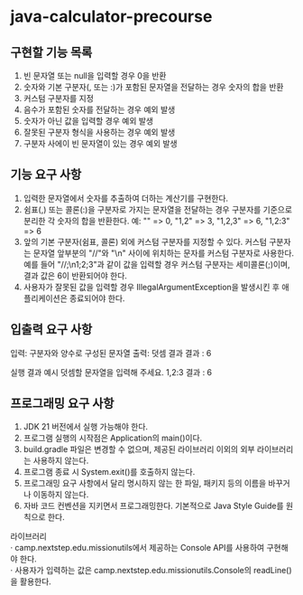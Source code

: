 # java-calculator-precourse

## 구현할 기능 목록
1. 빈 문자열 또는 null을 입력할 경우 0을 반환
2. 숫자와 기본 구분자(, 또는 :)가 포함된 문자열을 전달하는 경우 숫자의 합을 반환
3. 커스텀 구분자를 지정
4. 음수가 포함된 숫자를 전달하는 경우 예외 발생
5. 숫자가 아닌 값을 입력할 경우 예외 발생
6. 잘못된 구분자 형식을 사용하는 경우 예외 발생
7. 구분자 사에이 빈 문자열이 있는 경우 예외 발생

## 기능 요구 사항
1. 입력한 문자열에서 숫자를 추출하여 더하는 계산기를 구현한다.
2. 쉼표(,) 또는 콜론(:)을 구분자로 가지는 문자열을 전달하는 경우 구분자를 기준으로 분리한 각 숫자의 합을 반환한다.
   예: "" => 0, "1,2" => 3, "1,2,3" => 6, "1,2:3" => 6
3. 앞의 기본 구분자(쉼표, 콜론) 외에 커스텀 구분자를 지정할 수 있다.
   커스텀 구분자는 문자열 앞부분의 "//"와 "\n" 사이에 위치하는 문자를 커스텀 구분자로 사용한다.
   예를 들어 "//;\n1;2;3"과 같이 값을 입력할 경우 커스텀 구분자는 세미콜론(;)이며, 결과 값은 6이 반환되어야 한다.
4. 사용자가 잘못된 값을 입력할 경우 IllegalArgumentException을 발생시킨 후 애플리케이션은 종료되어야 한다.

## 입출력 요구 사항
입력: 구분자와 양수로 구성된 문자열
출력: 덧셈 결과
  결과 : 6

실행 결과 예시
  덧셈할 문자열을 입력해 주세요.
  1,2:3
  결과 : 6
  
## 프로그래밍 요구 사항
1. JDK 21 버전에서 실행 가능해야 한다.
2. 프로그램 실행의 시작점은 Application의 main()이다.
3. build.gradle 파일은 변경할 수 없으며, 제공된 라이브러리 이외의 외부 라이브러리는 사용하지 않는다.
4. 프로그램 종료 시 System.exit()를 호출하지 않는다.
5. 프로그래밍 요구 사항에서 달리 명시하지 않는 한 파일, 패키지 등의 이름을 바꾸거나 이동하지 않는다.
6. 자바 코드 컨벤션을 지키면서 프로그래밍한다. 기본적으로 Java Style Guide를 원칙으로 한다.

라이브러리   
· camp.nextstep.edu.missionutils에서 제공하는 Console API를 사용하여 구현해야 한다.  
· 사용자가 입력하는 값은 camp.nextstep.edu.missionutils.Console의 readLine()을 활용한다.
